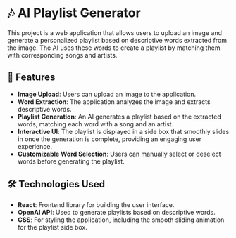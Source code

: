 # 🎶 AI Playlist Generator

This project is a web application that allows users to upload an image and generate a personalized playlist based on descriptive words extracted from the image. The AI uses these words to create a playlist by matching them with corresponding songs and artists.

## 🌟 Features

- **Image Upload**: Users can upload an image to the application.
- **Word Extraction**: The application analyzes the image and extracts descriptive words.
- **Playlist Generation**: An AI generates a playlist based on the extracted words, matching each word with a song and an artist.
- **Interactive UI**: The playlist is displayed in a side box that smoothly slides in once the generation is complete, providing an engaging user experience.
- **Customizable Word Selection**: Users can manually select or deselect words before generating the playlist.

## 🛠 Technologies Used

- **React**: Frontend library for building the user interface.
- **OpenAI API**: Used to generate playlists based on descriptive words.
- **CSS**: For styling the application, including the smooth sliding animation for the playlist side box.
